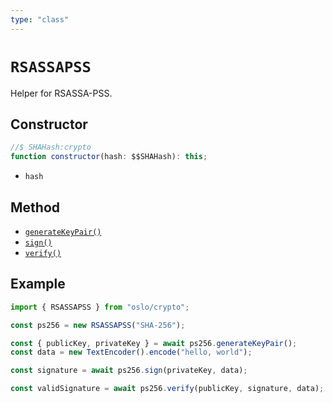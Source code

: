 ```yaml
---
type: "class"
---
```


# `RSASSAPSS`

Helper for RSASSA-PSS.

## Constructor

```ts
//$ SHAHash:crypto
function constructor(hash: $$SHAHash): this;
```

- `hash`

## Method

- [`generateKeyPair()`](/referece/crypto/RSASSAPSS/generateKeyPair)
- [`sign()`](/referece/crypto/RSASSAPSS/sign)
- [`verify()`](/referece/crypto/RSASSAPSS/verify)

## Example

```ts
import { RSASSAPSS } from "oslo/crypto";

const ps256 = new RSASSAPSS("SHA-256");

const { publicKey, privateKey } = await ps256.generateKeyPair();
const data = new TextEncoder().encode("hello, world");

const signature = await ps256.sign(privateKey, data);

const validSignature = await ps256.verify(publicKey, signature, data);
```
